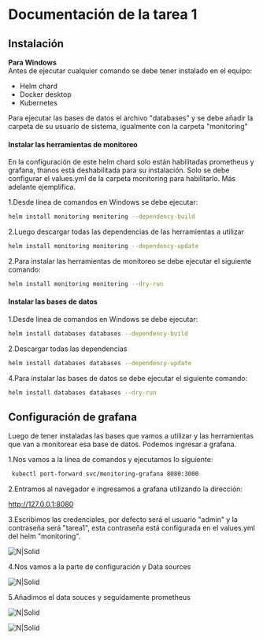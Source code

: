 # **Documentación de la tarea 1**

## **Instalación**

**Para Windows**  
Antes de ejecutar cualquier comando se debe tener instalado en el equipo:
* Helm chard
* Docker desktop
* Kubernetes  

Para ejecutar las bases de datos el archivo "databases" y se debe añadir la carpeta de su usuario de sistema, igualmente con la carpeta "monitoring"  


#### Instalar las herramientas de monitoreo
En la configuración de este helm chard solo están habilitadas prometheus y grafana, thanos está deshabilitada para su instalación. Solo se debe configurar el values.yml de la carpeta monitoring para habilitarlo. Más adelante ejemplifica.  

1.Desde línea de comandos en Windows se debe ejecutar:
```sh
helm install monitoring monitoring --dependency-build
```  
2.Luego descargar todas las dependencias de las herramientas a utilizar
```sh
helm install monitoring monitoring --dependency-update
```  
2.Para instalar las herramientas de monitoreo se debe ejecutar el siguiente comando:  
```sh
helm install monitoring monitoring --dry-run
```  

#### Instalar las bases de datos
1.Desde línea de comandos en Windows se debe ejecutar:
```sh
helm install databases databases --dependency-build
```  
2.Descargar todas las dependencias  
```sh
helm install databases databases --dependency-update
```  
4.Para instalar las bases de datos se debe ejecutar el siguiente comando:  
```sh
helm install databases databases --dry-run
```  
## **Configuración de grafana**

Luego de tener instaladas las bases que vamos a utilizar y las herramientas que van a monitorear esa base de datos. Podemos ingresar a grafana.  

1.Nos vamos a la línea de comandos y ejecutamos lo siguiente:
```sh
 kubectl port-forward svc/monitoring-grafana 8080:3000
```  
  
2.Entramos al navegador e ingresamos a grafana utilizando la dirección:  

http://127.0.0.1:8080

3.Escribimos las credenciales, por defecto será el usuario "admin" y la contraseña será "tarea1", esta contraseña está configurada en el values.yml del helm "monitoring".

![N|Solid](https://i.pinimg.com/564x/59/67/f5/5967f5e69af4fd8c478b30827091462a.jpg)  

4.Nos vamos a la parte de configuración y Data sources  

![N|Solid](https://i.pinimg.com/originals/68/c9/f3/68c9f3724b86c67ea6858e56d9ebf2d2.jpg)  

5.Añadimos el data souces y seguidamente prometheus 

![N|Solid](https://i.pinimg.com/originals/ed/bb/a7/edbba713ff4d5a96e3bf25258d59cb68.jpg)  

![N|Solid](https://i.pinimg.com/originals/04/bc/e6/04bce615e432a85d4e588fe5bf958ebc.jpg) 
